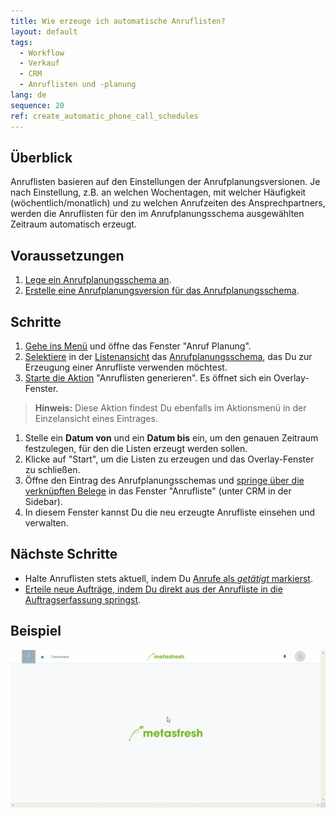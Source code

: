 ```yaml
---
title: Wie erzeuge ich automatische Anruflisten?
layout: default
tags:
  - Workflow
  - Verkauf
  - CRM
  - Anruflisten und -planung
lang: de
sequence: 20
ref: create_automatic_phone_call_schedules
---
```


## Überblick
Anruflisten basieren auf den Einstellungen der Anrufplanungsversionen. Je nach Einstellung, z.B. an welchen Wochentagen, mit welcher Häufigkeit (wöchentlich/monatlich) und zu welchen Anrufzeiten des Ansprechpartners, werden die Anruflisten für den im Anrufplanungsschema ausgewählten Zeitraum automatisch erzeugt.

## Voraussetzungen
1. [Lege ein Anrufplanungsschema an](Anrufplanungsschema_anlegen).
1. [Erstelle eine Anrufplanungsversion für das Anrufplanungsschema](Anrufplanungsversion_erstellen).

## Schritte
1. [Gehe ins Menü](Menu) und öffne das Fenster "Anruf Planung".
1. [Selektiere](AuswahlBelege) in der [Listenansicht](Ansichten) das [Anrufplanungsschema](Anrufplanungsschema_anlegen), das Du zur Erzeugung einer Anrufliste verwenden möchtest.
1. [Starte die Aktion](AktionStarten) "Anruflisten generieren". Es öffnet sich ein Overlay-Fenster.
 >**Hinweis:** Diese Aktion findest Du ebenfalls im Aktionsmenü in der Einzelansicht eines Eintrages.

1. Stelle ein **Datum von** und ein **Datum bis** ein, um den genauen Zeitraum festzulegen, für den die Listen erzeugt werden sollen.
1. Klicke auf "Start", um die Listen zu erzeugen und das Overlay-Fenster zu schließen.
1. Öffne den Eintrag des Anrufplanungsschemas und [springe über die verknüpften Belege](SpringezuBelegen) in das Fenster "Anrufliste" (unter CRM in der Sidebar).
1. In diesem Fenster kannst Du die neu erzeugte Anrufliste einsehen und verwalten.

## Nächste Schritte
- Halte Anruflisten stets aktuell, indem Du [Anrufe als *getätigt* markierst](Anrufplanung_Anruf_getaetigt).
- [Erteile neue Aufträge, indem Du direkt aus der Anrufliste in die Auftragserfassung springst](Anrufplanung_Auftrag_erteilen).

## Beispiel
![](assets/Anruflisten_automatisch_generieren.gif)
